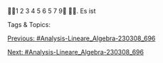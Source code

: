 1 2 3
4 5 6
5 7 9
.
Es ist

   Tags & Topics:
   

[Previous: #Analysis-Lineare_Algebra-230308_696](Analysis-Lineare_Algebra-230308_696.md)

[Next: #Analysis-Lineare_Algebra-230308_696](Analysis-Lineare_Algebra-230308_696.md)